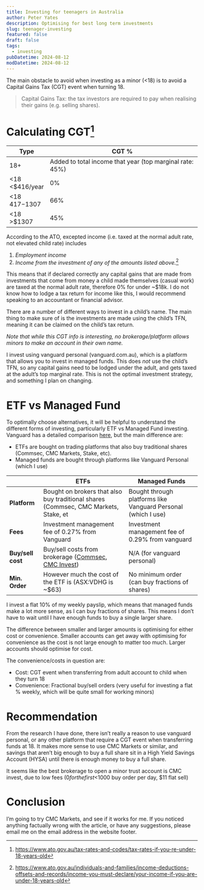 ```yaml
---
title: Investing for teenagers in Australia
author: Peter Yates
description: Optimising for best long term investments
slug: teenager-investing
featured: false
draft: false
tags:
  - investing
pubDatetime: 2024-08-12
modDatetime: 2024-08-12
---
```

The main obstacle to avoid when investing as a minor (<18) is to avoid a Capital Gains Tax (CGT) event when turning 18. 
> Capital Gains Tax: the tax investors are required to pay when realising their gains (e.g. selling shares). 

# Calculating CGT[^1]

| Type               | CGT %                                                    |
| ------------------ | -------------------------------------------------------- |
| 18+                | Added to total income that year (top marginal rate: 45%) |
| \<18<br><$416/year | 0%                                                       |
| \<18<br>$417-$1307 | 66%                                                      |
| <18<br>\>$1307     | 45%                                                      |

According to the ATO, excepted income (i.e. taxed at the normal adult rate, not elevated child rate) includes
1. *Employment income*
2. *Income from the investment of any of the amounts listed above.*[^2]

This means that if declared correctly any capital gains that are made from investments that come from money a child made themselves (casual work) are taxed at the normal adult rate, therefore 0% for under ~$18k. I do not know how to lodge a tax return for income like this, I would recommend speaking to an accountant or financial advisor. 

There are a number of different ways to invest in a child’s name. The main thing to make sure of is the investments are made using the child’s TFN, meaning it can be claimed on the child’s tax return. 

*Note that while this CGT info is interesting, no brokerage/platform allows minors to make an account in their own name.*

I invest using vanguard personal (vanguard.com.au), which is a platform that allows you to invest in managed funds. This does *not* use the child’s TFN, so any capital gains need to be lodged under the adult, and gets taxed at the adult’s top marginal rate. This is not the optimal investment strategy, and something I plan on changing.
# ETF vs Managed Fund
To optimally choose alternatives, it will be helpful to understand the different forms of investing, particularly ETF vs Managed Fund investing. Vanguard has a detailed comparison [here](https://www.vanguard.com.au/personal/learn/smart-investing/etfs/Managed-Fund-or-ETFs), but the main difference are:
- ETFs are bought on trading platforms that also buy traditional shares (Commsec, CMC Markets, Stake, etc). 
- Managed funds are bought through platforms like Vanguard Personal (which I use)

|                   | ETFs                                                                                                                                                                                         | Managed Funds                                                 |
| ----------------- | -------------------------------------------------------------------------------------------------------------------------------------------------------------------------------------------- | ------------------------------------------------------------- |
| **Platform**      | Bought on brokers that also buy traditional shares (Commsec, CMC Markets, Stake, et                                                                                                          | Bought through platforms like Vanguard Personal (which I use) |
| **Fees**          | Investment management fee of 0.27% from Vanguard                                                                                                                                                | Investment management fee of 0.29% from vanguard              |
| **Buy/sell cost** | Buy/sell costs from brokerage ([Commsec](https://www.commsec.com.au/support/rates-and-fees.html), [CMC Invest](https://support.cmcmarketsinvest.com/s/article/What-are-your-brokerage-fees)) | N/A (for vanguard personal)                                   |
| **Min. Order**    | However much the cost of the ETF is (ASX:VDHG is ~$63)                                                                                                                                       | No minimum order (can buy fractions of shares)                |

I invest a flat 10% of my weekly payslip, which means that managed funds make a lot more sense, as I can buy fractions of shares. This means I don’t have to wait until I have enough funds to buy a single larger share.

The difference between smaller and larger amounts is optimising for either cost or convenience. Smaller accounts can get away with optimising for convenience as the cost is not large enough to matter too much. Larger accounts should optimise for cost. 

The convenience/costs in question are:
- Cost: CGT event when transferring from adult account to child when they turn 18
- Convenience: Fractional buy/sell orders (very useful for investing a flat % weekly, which will be quite small for working minors)
# Recommendation
From the research I have done, there isn’t really a reason to use vanguard personal, or any other platform that require a CGT event when transferring funds at 18. It makes more sense to use CMC Markets or similar, and savings that aren’t big enough to buy a full share sit in a High Yield Savings Account (HYSA) until there is enough money to buy a full share. 

It seems like the best brokerage to open a minor trust account is CMC invest, due to low fees ($0 for the first <$1000 buy order per day, $11 flat sell)

# Conclusion
I’m going to try CMC Markets, and see if it works for me. If you noticed anything factually wrong with the article, or have any suggestions, please email me on the email address in the website footer. 

[^1]: https://www.ato.gov.au/tax-rates-and-codes/tax-rates-if-you-re-under-18-years-old
[^2]: https://www.ato.gov.au/individuals-and-families/income-deductions-offsets-and-records/income-you-must-declare/your-income-if-you-are-under-18-years-old
